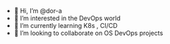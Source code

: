 - 👋 Hi, I’m @dor-a
- 👀 I’m interested in the DevOps world
- 🌱 I’m currently learning K8s , CI/CD
- 💞️ I’m looking to collaborate on OS DevOps projects


<!---
dor-a/dor-a is a ✨ special ✨ repository because its `README.md` (this file) appears on your GitHub profile.
You can click the Preview link to take a look at your changes.
--->
